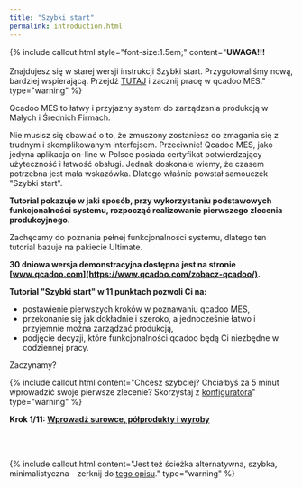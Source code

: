 ```yaml
---
title: "Szybki start"
permalink: introduction.html
---
```



{% include callout.html style="font-size:1.5em;" content="**UWAGA!!!**<br/>
<br/> Znajdujesz się w starej wersji instrukcji Szybki start. Przygotowaliśmy nową, bardziej wspierającą. Przejdź [TUTAJ](/start-wprowadzenie) i zacznij pracę w qcadoo MES." type="warning" %}



Qcadoo MES to łatwy i przyjazny system do zarządzania produkcją w Małych i Średnich Firmach. 
  
Nie musisz się obawiać o to, że zmuszony zostaniesz do zmagania się z trudnym i skomplikowanym interfejsem. Przeciwnie! Qcadoo MES, jako jedyna aplikacja on-line w Polsce posiada certyfikat potwierdzający użyteczność i łatwość obsługi. Jednak doskonale wiemy, że czasem potrzebna jest mała wskazówka. Dlatego właśnie powstał samouczek "Szybki start".

**Tutorial pokazuje w jaki sposób, przy wykorzystaniu podstawowych funkcjonalności systemu, rozpocząć realizowanie pierwszego zlecenia produkcyjnego.**

Zachęcamy do poznania pełnej funkcjonalności systemu, dlatego ten tutorial bazuje na pakiecie Ultimate.
  
**30 dniowa wersja demonstracyjna dostępna jest na stronie [www.qcadoo.com](https://www.qcadoo.com/zobacz-qcadoo/).**

**Tutorial "Szybki start" w 11 punktach pozwoli Ci na:**

- postawienie pierwszych kroków w poznawaniu qcadoo MES,
- przekonanie się jak dokładnie i szeroko, a jednocześnie łatwo i przyjemnie można zarządzać produkcją,
- podjęcie decyzji, które funkcjonalności qcadoo będą Ci niezbędne w codziennej pracy.

Zaczynamy?

{% include callout.html content="Chcesz szybciej? Chciałbyś za 5 minut wprowadzić swoje pierwsze zlecenie? Skorzystaj z [konfiguratora](/konfigurator)" type="warning" %}

  
**Krok 1/11: [Wprowadź surowce, półprodukty i wyroby](/krok-1-produkty-1)**

<br/>
<br/>

{% include callout.html content="Jest też ścieżka alternatywna, szybka, minimalistyczna - zerknij do [tego opisu](/zlecenia-z-wykorzystaniem-dashboardu)." type="warning" %}